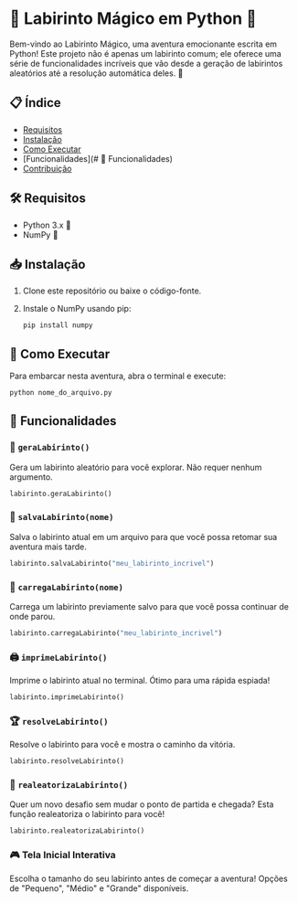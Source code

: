 # 🌟 Labirinto Mágico em Python 🌟

Bem-vindo ao Labirinto Mágico, uma aventura emocionante escrita em Python! Este projeto não é apenas um labirinto comum; ele oferece uma série de funcionalidades incríveis que vão desde a geração de labirintos aleatórios até a resolução automática deles. 🎉

## 📋 Índice

- [Requisitos](#requisitos)
- [Instalação](#instalação)
- [Como Executar](#como-executar)
- [Funcionalidades](# 🌈 Funcionalidades)
- [Contribuição](#contribuição)

## 🛠 Requisitos

- Python 3.x 🐍
- NumPy 🧮

## 📥 Instalação

1. Clone este repositório ou baixe o código-fonte.
2. Instale o NumPy usando pip:

    ```bash
    pip install numpy
    ```

## 🚀 Como Executar

Para embarcar nesta aventura, abra o terminal e execute:

```bash
python nome_do_arquivo.py
```

## 🌈 Funcionalidades

### 🎲 `geraLabirinto()`

Gera um labirinto aleatório para você explorar. Não requer nenhum argumento.

```python
labirinto.geraLabirinto()
```

### 💾 `salvaLabirinto(nome)`

Salva o labirinto atual em um arquivo para que você possa retomar sua aventura mais tarde.

```python
labirinto.salvaLabirinto("meu_labirinto_incrivel")
```

### 📂 `carregaLabirinto(nome)`

Carrega um labirinto previamente salvo para que você possa continuar de onde parou.

```python
labirinto.carregaLabirinto("meu_labirinto_incrivel")
```

### 🖨 `imprimeLabirinto()`

Imprime o labirinto atual no terminal. Ótimo para uma rápida espiada!

```python
labirinto.imprimeLabirinto()
```

### 🏆 `resolveLabirinto()`

Resolve o labirinto para você e mostra o caminho da vitória.

```python
labirinto.resolveLabirinto()
```

### 🔄 `realeatorizaLabirinto()`

Quer um novo desafio sem mudar o ponto de partida e chegada? Esta função realeatoriza o labirinto para você!

```python
labirinto.realeatorizaLabirinto()
```

### 🎮 Tela Inicial Interativa

Escolha o tamanho do seu labirinto antes de começar a aventura! Opções de "Pequeno", "Médio" e "Grande" disponíveis.

